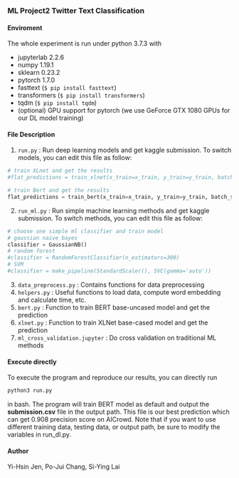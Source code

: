 ### ML Project2 Twitter Text Classification

#### Enviroment

The whole experiment is run under python 3.7.3 with
- jupyterlab 2.2.6
- numpy 1.19.1
- sklearn 0.23.2
- pytorch 1.7.0
- fasttext (```$ pip install fasttext```)
- transformers (```$ pip install transformers```)
- tqdm (```$ pip install tqdm```)
- (optional) GPU support for pytorch (we use GeForce GTX 1080 GPUs for our DL model training)

#### File Description

1. ```run.py``` : Run deep learning models and get kaggle submission. To switch models, you can edit this file as follow:
```python
# train XLnet and get the results
#flat_predictions = train_xlnet(x_train=x_train, y_train=y_train, batch_size=32, lr=2e-5, epochs=3, ids=ids, x_test=x_test)

# train Bert and get the results
flat_predictions = train_bert(x_train=x_train, y_train=y_train, batch_size=32, lr=2e-5, epochs=4, ids=ids, x_test=x_test)

```
2. ```run_ml.py``` : Run simple machine learning methods and get kaggle submission. To switch methods, you can edit this file as follow:
```python
# choose one simple ml classifier and train model
# gaussian naive bayes
classifier = GaussianNB()
# random forest
#classifier = RandomForestClassifier(n_estimators=300)
# SVM
#classifier = make_pipeline(StandardScaler(), SVC(gamma='auto'))

```
3. ```data_preprocess.py``` : Contains functions for data preprocessing
4. ```helpers.py``` : Useful functions to load data, compute word embedding and calculate time, etc.
5. ```bert.py``` : Function to train BERT base-uncased model and get the prediction 
6. ```xlnet.py``` : Function to train XLNet base-cased model and get the prediction
7. ```ml_cross_validation.jupyter``` : Do cross validation on traditional ML methods

#### Execute directly

To execute the program and reproduce our results, you can directly run
```bash
python3 run.py
```
in bash. The program will train BERT model as default and output the __submission.csv__ file in the output path. This file is our best prediction which can get 0.908 precision score on AICrowd. Note that if you want to use different training data, testing data, or output path, be sure to modify the variables in run_dl.py.

#### Author

Yi-Hsin Jen, Po-Jui Chang, Si-Ying Lai
